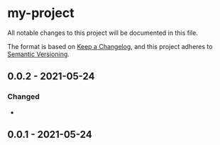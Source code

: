 # my-project

All notable changes to this project will be documented in this file.

The format is based on [Keep a Changelog](https://keepachangelog.com/en/1.0.0/),
and this project adheres to [Semantic Versioning](https://semver.org/spec/v2.0.0.html).

## 0.0.2 - 2021-05-24
### Changed
- 

## 0.0.1 - 2021-05-24
